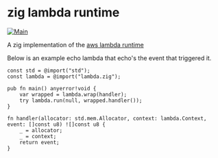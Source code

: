 # zig lambda runtime

[![Main](https://github.com/softprops/zig-lambda-runtime/actions/workflows/main.yml/badge.svg)](https://github.com/softprops/zig-lambda-runtime/actions/workflows/main.yml)

A zig implementation of the [aws lambda runtime](https://docs.aws.amazon.com/lambda/latest/dg/runtimes-api.html)

Below is an example echo lambda that echo's the event that triggered it.

```zig
const std = @import("std");
const lambda = @import("lambda.zig");

pub fn main() anyerror!void {
    var wrapped = lambda.wrap(handler);
    try lambda.run(null, wrapped.handler());
}

fn handler(allocator: std.mem.Allocator, context: lambda.Context, event: []const u8) ![]const u8 {
    _ = allocator;
    _ = context;
    return event;
}
```
